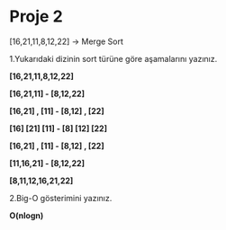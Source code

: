 # Proje 2

[16,21,11,8,12,22] -> Merge Sort

1.Yukarıdaki dizinin sort türüne göre aşamalarını yazınız.

**[16,21,11,8,12,22]**

**[16,21,11] - [8,12,22]**

**[16,21] , [11] - [8,12] , [22]**

**[16] [21] [11] - [8] [12] [22]**

**[16,21] , [11] - [8,12] , [22]**

**[11,16,21] - [8,12,22]**

**[8,11,12,16,21,22]**

2.Big-O gösterimini yazınız.

**O(nlogn)**
